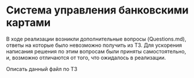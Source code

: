 # Система управления банковскими картами

В ходе реализации возникли дополнительные вопросы (Questions.md), ответы на которые было невозможно получить из ТЗ.
Для ускорения написания решения по этим вопросам были приняты самостоятельно, и, возможно отличаются от того, 
что ожидалось в реализации.

Описать данный файл по ТЗ
